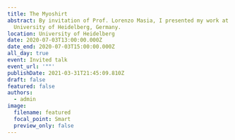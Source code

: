 ```yaml
---
title: The Myoshirt
abstract: By invitation of Prof. Lorenzo Masia, I presented my work at the
  University of Heidelberg, Germany.
location: University of Heidelberg
date: 2020-07-03T13:00:00.000Z
date_end: 2020-07-03T15:00:00.000Z
all_day: true
event: Invited talk
event_url: '""'
publishDate: 2021-03-31T21:45:09.810Z
draft: false
featured: false
authors:
  - admin
image:
  filename: featured
  focal_point: Smart
  preview_only: false
---
```

